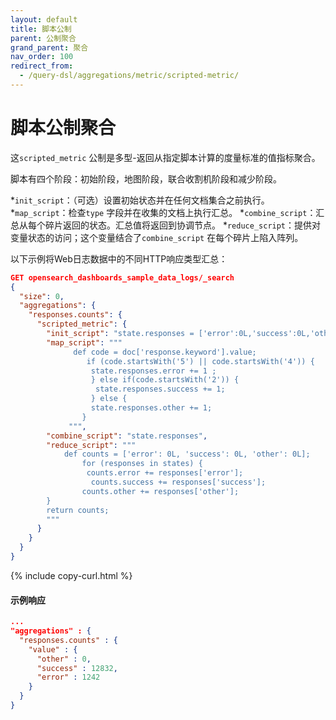 ```yaml
---
layout: default
title: 脚本公制
parent: 公制聚合
grand_parent: 聚合
nav_order: 100
redirect_from:
  - /query-dsl/aggregations/metric/scripted-metric/
---
```


# 脚本公制聚合

这`scripted_metric` 公制是多型-返回从指定脚本计算的度量标准的值指标聚合。

脚本有四个阶段：初始阶段，地图阶段，联合收割机阶段和减少阶段。

*`init_script`：（可选）设置初始状态并在任何文档集合之前执行。
*`map_script`：检查`type` 字段并在收集的文档上执行汇总。
*`combine_script`：汇总从每个碎片返回的状态。汇总值将返回到协调节点。
*`reduce_script`：提供对变量状态的访问；这个变量结合了`combine_script` 在每个碎片上陷入阵列。

以下示例将Web日志数据中的不同HTTP响应类型汇总：

```json
GET opensearch_dashboards_sample_data_logs/_search
{
  "size": 0,
  "aggregations": {
    "responses.counts": {
      "scripted_metric": {
        "init_script": "state.responses = ['error':0L,'success':0L,'other':0L]",
        "map_script": """
              def code = doc['response.keyword'].value;
                 if (code.startsWith('5') || code.startsWith('4')) {
                  state.responses.error += 1 ;
                  } else if(code.startsWith('2')) {
                   state.responses.success += 1;
                  } else {
                  state.responses.other += 1;
                }
             """,
        "combine_script": "state.responses",
        "reduce_script": """
            def counts = ['error': 0L, 'success': 0L, 'other': 0L];
                for (responses in states) {
                 counts.error += responses['error'];
                  counts.success += responses['success'];
                counts.other += responses['other'];
        }
        return counts;
        """
      }
    }
  }
}
```
{% include copy-curl.html %}

#### 示例响应

```json
...
"aggregations" : {
  "responses.counts" : {
    "value" : {
      "other" : 0,
      "success" : 12832,
      "error" : 1242
    }
  }
}
```

